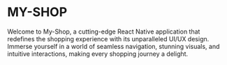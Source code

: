 # MY-SHOP
 Welcome to My-Shop, a cutting-edge React Native application that redefines the shopping experience with its unparalleled UI/UX design. Immerse yourself in a world of seamless navigation, stunning visuals, and intuitive interactions, making every shopping journey a delight.

